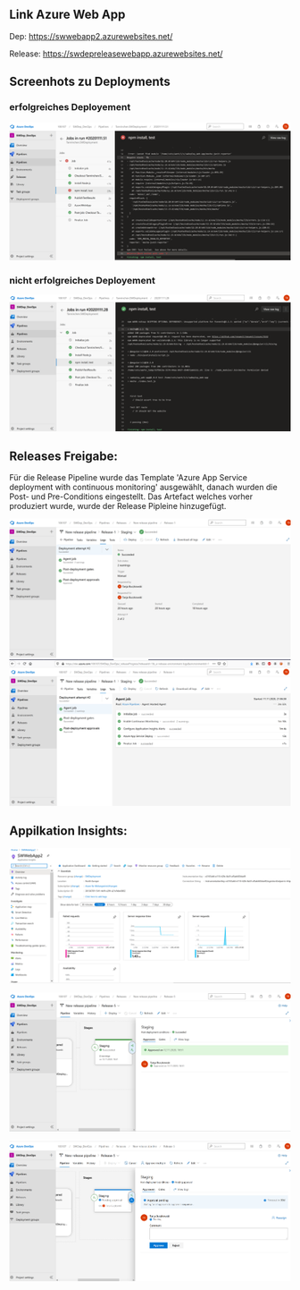 

## Link Azure Web App

Dep: https://swwebapp2.azurewebsites.net/

Release: https://swdepreleasewebapp.azurewebsites.net/

## Screenhots zu Deployments

### erfolgreiches Deployement

![Test/Build failed](Screenshots/TstFailed.PNG)


### nicht erfolgreiches Deployement

![Test/Build success](Screenshots/Test_Run.PNG)

## Releases Freigabe:
Für die Release Pipeline wurde das Template 'Azure App Service deployment with continuous monitoring' ausgewählt, danach wurden die Post- und Pre-Conditions eingestellt.
Das Artefact welches vorher produziert wurde, wurde der Release Pipleine hinzugefügt.

![Release Pipeline manuel](Screenshots/ManuelRelease.PNG)
![Release succed](Screenshots/RealeseSucced.PNG)


## Appilkation Insights:
![Release Pipeline manuel](Screenshots/ApplicationInsights.PNG)

![Succeed](Screenshots/Succeed.PNG)

![Approve](Screenshots/Approve.PNG)

